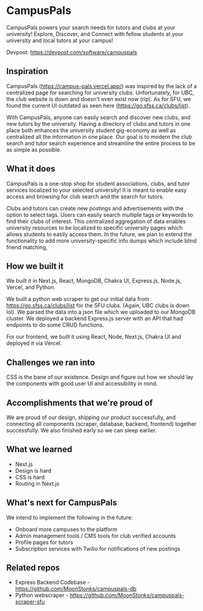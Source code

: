 # CampusPals 
CampusPals powers your search needs for tutors and clubs at your university! Explore, Discover, and Connect with fellow students at your university and local tutors at your campus!

Devpost: https://devpost.com/software/campuspals

## Inspiration
CampusPals (https://campus-pals.vercel.app/) was inspired by the lack of a centralized page for searching for university clubs. Unfortunately, for UBC, the club website is down and doesn't even exist now (rip). As for SFU, we found the current UI outdated as seen here (https://go.sfss.ca/clubs/list).

With CampusPals, anyone can easily search and discover new clubs, and new tutors by the university. Having a directory of clubs and tutors in one place both enhances the university student gig-economy as well as centralized all the information in one place. Our goal is to modern the club search and tutor search experience and streamline the entire process to be as simple as possible. 

## What it does
CampusPals is a one-stop shop for student associations, clubs, and tutor services localized to your selected university! It is meant to enable easy access and browsing for club search and the search for tutors. 

Clubs and tutors can create new postings and advertisements with the option to select tags. Users can easily search multiple tags or keywords to find their clubs of interest. This centralized aggregation of data enables university resources to be localized to specific university pages which allows students to easily access them. In the future, we plan to extend the functionality to add more university-specific info dumps which include blind friend matching, 

## How we built it
We built it in Next.js, React, MongoDB, Chakra UI, Express.js, Node.js, Vercel, and Python. 

We built a python web scraper to get our initial data from https://go.sfss.ca/clubs/list for the SFU clubs. (Again, UBC clubs is down lol).   We parsed the data into a json file which we uploaded to our MongoDB cluster. We deployed a backend Express.js server with an API that had endpoints to do some CRUD functions.

For our frontend, we built it using React, Node, Next.js, Chakra UI and deployed it via Vercel.

## Challenges we ran into
CSS is the bane of our existence. Design and figure out how we should lay the components with good user UI and accessibility in mind. 

## Accomplishments that we're proud of
We are proud of our design, shipping our product successfully, and connecting all components (scraper, database, backend, frontend) together successfully. We also finished early so we can sleep earlier.

## What we learned
- Next.js
- Design is hard
- CSS is hard
- Routing in Next.js


## What's next for CampusPals
We intend to implement the following in the future:
- Onboard more campuses to the platform
- Admin management tools / CMS tools for club verified accounts
- Profile pages for tutors 
- Subscription services with Twilio for notifications of new postings

## Related repos
- Express Backend Codebase - https://github.com/MoonStonks/campuspals-db
- Python webscraper - https://github.com/MoonStonks/campuspals-scraper-sfu

